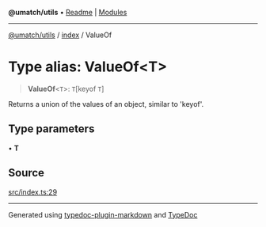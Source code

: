 **@umatch/utils** • [Readme](../../index.md) \| [Modules](../../modules.md)

***

[@umatch/utils](../../modules.md) / [index](../index.md) / ValueOf

# Type alias: ValueOf\<T\>

> **ValueOf**\<`T`\>: `T`\[keyof `T`\]

Returns a union of the values of an object, similar to 'keyof'.

## Type parameters

• **T**

## Source

[src/index.ts:29](https://github.com/umatch-oficial/utils/blob/f37b7e4/src/index.ts#L29)

***

Generated using [typedoc-plugin-markdown](https://www.npmjs.com/package/typedoc-plugin-markdown) and [TypeDoc](https://typedoc.org/)
